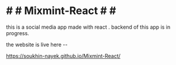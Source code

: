 # # # Mixmint-React # # #  

this is a social media app made with react . 
backend of this app is in progress.

the website is live here --

https://soukhin-nayek.github.io/Mixmint-React/
